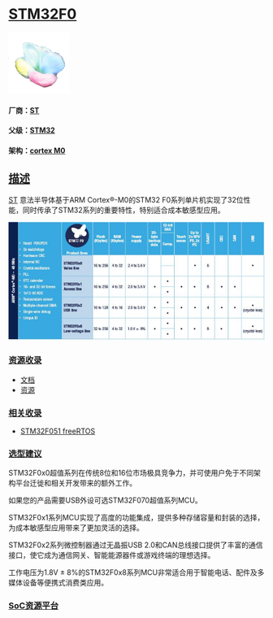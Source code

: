 ﻿# [STM32F0](https://github.com/sochub/STM32F0)

[![sites](SoC/SoC.png)](http://www.qitas.cn) 
#### 厂商：[ST](https://github.com/sochub/ST)
#### 父级：[STM32](https://github.com/sochub/STM32)
#### 架构：[cortex M0](https://github.com/sochub/CM0)

## [描述](https://github.com/sochub/STM32F0/wiki) 

[ST](https://github.com/sochub/ST) 意法半导体基于ARM Cortex®-M0的STM32 F0系列单片机实现了32位性能，同时传承了STM32系列的重要特性，特别适合成本敏感型应用。

[![sites](SoC/STM32F0.jpg)](https://www.st.com/zh/microcontrollers-microprocessors/stm32f0-series.html) 


### [资源收录](https://github.com/sochub/STM32F0)

* [文档](docs/)
* [资源](src/)

### [相关收录](https://github.com/sochub/STM32F0)

* [STM32F051 freeRTOS](https://github.com/sochub/STM32F051)

### [选型建议](https://github.com/sochub/STM32F0)

STM32F0x0超值系列在传统8位和16位市场极具竞争力，并可使用户免于不同架构平台迁徙和相关开发带来的额外工作。

如果您的产品需要USB外设可选STM32F070超值系列MCU。

STM32F0x1系列MCU实现了高度的功能集成，提供多种存储容量和封装的选择，为成本敏感型应用带来了更加灵活的选择。

STM32F0x2系列微控制器通过无晶振USB 2.0和CAN总线接口提供了丰富的通信接口，使它成为通信网关、智能能源器件或游戏终端的理想选择。

工作电压为1.8V ± 8%的STM32F0x8系列MCU非常适合用于智能电话、配件及多媒体设备等便携式消费类应用。

###  [SoC资源平台](http://www.qitas.cn)

